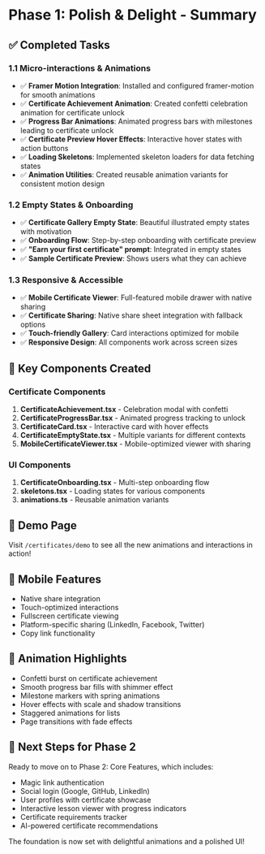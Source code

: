 # Phase 1: Polish & Delight - Summary

## ✅ Completed Tasks

### 1.1 Micro-interactions & Animations
- ✅ **Framer Motion Integration**: Installed and configured framer-motion for smooth animations
- ✅ **Certificate Achievement Animation**: Created confetti celebration animation for certificate unlock
- ✅ **Progress Bar Animations**: Animated progress bars with milestones leading to certificate unlock
- ✅ **Certificate Preview Hover Effects**: Interactive hover states with action buttons
- ✅ **Loading Skeletons**: Implemented skeleton loaders for data fetching states
- ✅ **Animation Utilities**: Created reusable animation variants for consistent motion design

### 1.2 Empty States & Onboarding
- ✅ **Certificate Gallery Empty State**: Beautiful illustrated empty states with motivation
- ✅ **Onboarding Flow**: Step-by-step onboarding with certificate preview
- ✅ **"Earn your first certificate" prompt**: Integrated in empty states
- ✅ **Sample Certificate Preview**: Shows users what they can achieve

### 1.3 Responsive & Accessible
- ✅ **Mobile Certificate Viewer**: Full-featured mobile drawer with native sharing
- ✅ **Certificate Sharing**: Native share sheet integration with fallback options
- ✅ **Touch-friendly Gallery**: Card interactions optimized for mobile
- ✅ **Responsive Design**: All components work across screen sizes

## 🎯 Key Components Created

### Certificate Components
1. **CertificateAchievement.tsx** - Celebration modal with confetti
2. **CertificateProgressBar.tsx** - Animated progress tracking to unlock
3. **CertificateCard.tsx** - Interactive card with hover effects
4. **CertificateEmptyState.tsx** - Multiple variants for different contexts
5. **MobileCertificateViewer.tsx** - Mobile-optimized viewer with sharing

### UI Components
1. **CertificateOnboarding.tsx** - Multi-step onboarding flow
2. **skeletons.tsx** - Loading states for various components
3. **animations.ts** - Reusable animation variants

## 🚀 Demo Page

Visit `/certificates/demo` to see all the new animations and interactions in action!

## 📱 Mobile Features
- Native share integration
- Touch-optimized interactions
- Fullscreen certificate viewing
- Platform-specific sharing (LinkedIn, Facebook, Twitter)
- Copy link functionality

## 🎨 Animation Highlights
- Confetti burst on certificate achievement
- Smooth progress bar fills with shimmer effect
- Milestone markers with spring animations
- Hover effects with scale and shadow transitions
- Staggered animations for lists
- Page transitions with fade effects

## 🔄 Next Steps for Phase 2

Ready to move on to Phase 2: Core Features, which includes:
- Magic link authentication
- Social login (Google, GitHub, LinkedIn)
- User profiles with certificate showcase
- Interactive lesson viewer with progress indicators
- Certificate requirements tracker
- AI-powered certificate recommendations

The foundation is now set with delightful animations and a polished UI!